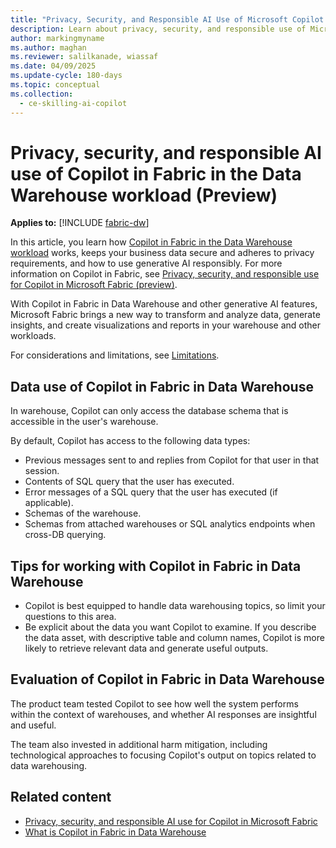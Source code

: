 ```yaml
---
title: "Privacy, Security, and Responsible AI Use of Microsoft Copilot in Microsoft Fabric in the Data Warehouse Workload"
description: Learn about privacy, security, and responsible use of Microsoft Copilot in Microsoft Fabric in the Data Warehouse workload.
author: markingmyname
ms.author: maghan
ms.reviewer: salilkanade, wiassaf
ms.date: 04/09/2025
ms.update-cycle: 180-days
ms.topic: conceptual
ms.collection:
  - ce-skilling-ai-copilot
---
```


# Privacy, security, and responsible AI use of Copilot in Fabric in the Data Warehouse workload (Preview)

**Applies to:** [!INCLUDE [fabric-dw](../data-warehouse/includes/applies-to-version/fabric-dw.md)]

In this article, you learn how [Copilot in Fabric in the Data Warehouse workload](../data-warehouse/copilot.md) works, keeps your business data secure and adheres to privacy requirements, and how to use generative AI responsibly. For more information on Copilot in Fabric, see [Privacy, security, and responsible use for Copilot in Microsoft Fabric (preview)](copilot-privacy-security.md).

With Copilot in Fabric in Data Warehouse and other generative AI features, Microsoft Fabric brings a new way to transform and analyze data, generate insights, and create visualizations and reports in your warehouse and other workloads.

For considerations and limitations, see [Limitations](../data-warehouse/copilot.md#limitations).

## Data use of Copilot in Fabric in Data Warehouse

In warehouse, Copilot can only access the database schema that is accessible in the user's warehouse.

By default, Copilot has access to the following data types:

- Previous messages sent to and replies from Copilot for that user in that session.
- Contents of SQL query that the user has executed.
- Error messages of a SQL query that the user has executed (if applicable).
- Schemas of the warehouse.
- Schemas from attached warehouses or SQL analytics endpoints when cross-DB querying.

## Tips for working with Copilot in Fabric in Data Warehouse

- Copilot is best equipped to handle data warehousing topics, so limit your questions to this area.
- Be explicit about the data you want Copilot to examine. If you describe the data asset, with descriptive table and column names, Copilot is more likely to retrieve relevant data and generate useful outputs.

## Evaluation of Copilot in Fabric in Data Warehouse

The product team tested Copilot to see how well the system performs within the context of warehouses, and whether AI responses are insightful and useful.

The team also invested in additional harm mitigation, including technological approaches to focusing Copilot's output on topics related to data warehousing.

## Related content

- [Privacy, security, and responsible AI use for Copilot in Microsoft Fabric](copilot-privacy-security.md)
- [What is Copilot in Fabric in Data Warehouse](../data-warehouse/copilot.md)
